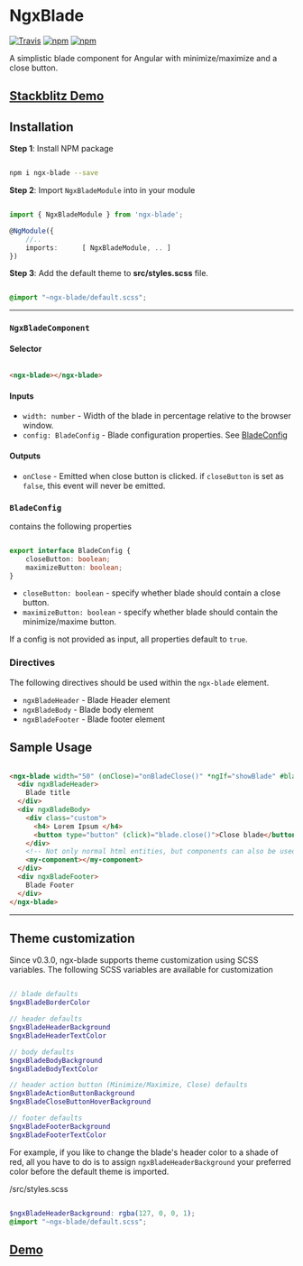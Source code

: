 # NgxBlade

[![Travis](https://travis-ci.com/cyberpirate92/ngx-blade.svg?branch=master)](https://travis-ci.com/cyberpirate92/ngx-blade)
[![npm](https://img.shields.io/npm/v/ngx-blade.svg)](https://www.npmjs.com/package/ngx-blade)
[![npm](https://img.shields.io/npm/dw/ngx-blade.svg)](https://www.npmjs.com/package/ngx-blade)

A simplistic blade component for Angular with minimize/maximize and a close button.

## [Stackblitz Demo](https://stackblitz.com/edit/angular-ngx-blade)

## Installation

**Step 1**: Install NPM package

```bash

npm i ngx-blade --save

```

**Step 2**: Import `NgxBladeModule` into in your module

```typescript

import { NgxBladeModule } from 'ngx-blade';

@NgModule({
    //..
    imports:      [ NgxBladeModule, .. ]
})

```

**Step 3**: Add the default theme to **src/styles.scss** file.

```scss

@import "~ngx-blade/default.scss";

```

---

### `NgxBladeComponent`

#### Selector

```html

<ngx-blade></ngx-blade>

```

#### Inputs

* `width: number` - Width of the blade in percentage relative to the browser window.
* `config: BladeConfig` - Blade configuration properties. See [BladeConfig](#BladeConfig)

#### Outputs

* `onClose` - Emitted when close button is clicked. if `closeButton` is set as `false`, this event will never be emitted.

### `BladeConfig`

contains the following properties

```typescript

export interface BladeConfig {
    closeButton: boolean;
    maximizeButton: boolean;
}

```

* `closeButton: boolean` - specify whether blade should contain a close button.
* `maximizeButton: boolean` - specify whether blade should contain the minimize/maxime button.

If a config is not provided as input, all properties default to `true`.

### Directives

The following directives should be used within the `ngx-blade` element.

* `ngxBladeHeader` - Blade Header element
* `ngxBladeBody` - Blade body element
* `ngxBladeFooter` - Blade footer element

## Sample Usage

```html

<ngx-blade width="50" (onClose)="onBladeClose()" *ngIf="showBlade" #blade>
  <div ngxBladeHeader>
    Blade title
  </div>
  <div ngxBladeBody>
    <div class="custom">
      <h4> Lorem Ipsum </h4>
      <button type="button" (click)="blade.close()">Close blade</button>
    </div>
    <!-- Not only normal html entities, but components can also be used -->
    <my-component></my-component>
  </div>
  <div ngxBladeFooter>
    Blade Footer
  </div>
</ngx-blade>

```

---

## Theme customization

Since v0.3.0, ngx-blade supports theme customization using SCSS variables.
The following SCSS variables are available for customization

```SCSS

// blade defaults
$ngxBladeBorderColor

// header defaults
$ngxBladeHeaderBackground
$ngxBladeHeaderTextColor

// body defaults
$ngxBladeBodyBackground
$ngxBladeBodyTextColor

// header action button (Minimize/Maximize, Close) defaults 
$ngxBladeActionButtonBackground
$ngxBladeCloseButtonHoverBackground

// footer defaults
$ngxBladeFooterBackground
$ngxBladeFooterTextColor

```

For example, if you like to change the blade's header color to a shade of red, all you have to do is to assign `ngxBladeHeaderBackground` your preferred color before the default theme is imported.

/src/styles.scss
```SCSS

$ngxBladeHeaderBackground: rgba(127, 0, 0, 1);
@import "~ngx-blade/default.scss";

```

## [Demo](https://stackblitz.com/edit/angular-ngx-blade-theme-customization?file=src/styles.scss)
